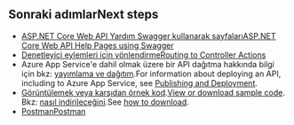 ## <a name="next-steps"></a><span data-ttu-id="510eb-101">Sonraki adımlar</span><span class="sxs-lookup"><span data-stu-id="510eb-101">Next steps</span></span>

* [<span data-ttu-id="510eb-102">ASP.NET Core Web API Yardım Swagger kullanarak sayfaları</span><span class="sxs-lookup"><span data-stu-id="510eb-102">ASP.NET Core Web API Help Pages using Swagger</span></span>](xref:tutorials/web-api-help-pages-using-swagger)
* [<span data-ttu-id="510eb-103">Denetleyici eylemleri için yönlendirme</span><span class="sxs-lookup"><span data-stu-id="510eb-103">Routing to Controller Actions</span></span>](xref:mvc/controllers/routing)
* <span data-ttu-id="510eb-104">Azure App Service'e dahil olmak üzere bir API dağıtma hakkında bilgi için bkz: [yayımlama ve dağıtım](xref:publishing/index).</span><span class="sxs-lookup"><span data-stu-id="510eb-104">For information about deploying an API, including to Azure App Service, see [Publishing and Deployment](xref:publishing/index).</span></span>
* <span data-ttu-id="510eb-105">[Görüntülemek veya karşıdan örnek kod](https://github.com/aspnet/Docs/tree/master/aspnetcore/tutorials/first-web-api/sample).</span><span class="sxs-lookup"><span data-stu-id="510eb-105">[View or download sample code](https://github.com/aspnet/Docs/tree/master/aspnetcore/tutorials/first-web-api/sample).</span></span> <span data-ttu-id="510eb-106">Bkz: [nasıl indirileceğini](xref:tutorials/index#how-to-download-a-sample).</span><span class="sxs-lookup"><span data-stu-id="510eb-106">See [how to download](xref:tutorials/index#how-to-download-a-sample).</span></span>
* [<span data-ttu-id="510eb-107">Postman</span><span class="sxs-lookup"><span data-stu-id="510eb-107">Postman</span></span>](https://www.getpostman.com/)

